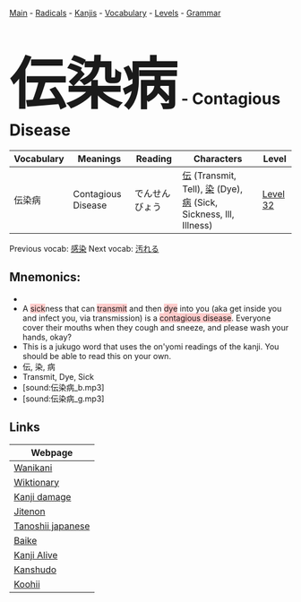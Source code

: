 <style> bigfont {font-size: 100px}</style>
[Main](../README.md) -
[Radicals](../radicals.md) -
[Kanjis](../kanjis.md) -
[Vocabulary](../vocabulary.md) -
[Levels](../levels.md) -
[Grammar](../grammar.md)
# <bigfont> 伝染病</bigfont> - Contagious Disease 

| Vocabulary | Meanings | Reading | Characters | Level |
| --- | --- | --- | --- | --- |
| 伝染病 | Contagious Disease | でんせんびょう |  [伝](../kanjis/伝.md) (Transmit, Tell), [染](../kanjis/染.md) (Dye), [病](../kanjis/病.md) (Sick, Sickness, Ill, Illness) | [Level 32](../levels/wk_level32.md) |

Previous vocab: [感染](感染.md) Next vocab: [汚れる](汚れる.md) 

## Mnemonics:

* 
* A <span style="background-color:#ffcccb"> sick</span>ness that can <span style="background-color:#ffcccb"> transmit</span> and then <span style="background-color:#ffcccb"> dye</span> into you (aka get inside you and infect you, via transmission) is a <span style="background-color:#ffcccb"> contagious disease</span>. Everyone cover their mouths when they cough and sneeze, and please wash your hands, okay?
* This is a jukugo word that uses the on'yomi readings of the kanji. You should be able to read this on your own.
* 伝, 染, 病
* Transmit, Dye, Sick
* [sound:伝染病_b.mp3]
* [sound:伝染病_g.mp3]


## Links 

| Webpage |
| --- |
| [Wanikani          ](https://www.wanikani.com/kanji/伝染病) |
| [Wiktionary        ](https://en.wiktionary.org/wiki/伝染病) |
| [Kanji damage      ](http://www.kanjidamage.com/kanji/search?utf8=✓&q=伝染病) |
| [Jitenon           ](https://jitenon.com/kanji/伝染病) |
| [Tanoshii japanese ](https://www.tanoshiijapanese.com/dictionary/kanji.cfm?k=伝染病) |
| [Baike             ](https://baike.baidu.com/item/伝染病) |
| [Kanji Alive       ](https://app.kanjialive.com/伝染病) |
| [Kanshudo          ](https://www.kanshudo.com/searchmn?q=伝染病) |
| [Koohii            ](https://kanji.koohii.com/study/kanji/伝染病) |
